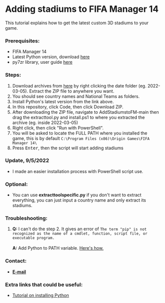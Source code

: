 # Adding stadiums to FIFA Manager 14

This tutorial explains how to get the latest custom 3D stadiums to your game.

<h3>Prerequisites:</h3>

<ul>
  <li>FIFA Manager 14</li>
  <li>Latest Python version, download <a href="https://www.python.org/downloads/">here</a></li>
  <li>py7zr library, user guide <a href="https://py7zr.readthedocs.io/en/latest/user_guide.html/">here</a></li>
</ul>

<h3>Steps:</h3>

<ol>
  <li>Download archives from <a href="https://drive.google.com/drive/folders/1-1c1s9XpXO2O71KKP66DVI0YB8lM2L1g?usp=sharing">here</a> by right clicking the date folder (eg. 2022-03-05). Extract the ZIP file to anywhere you want.</li>
  <li>You should see country names and National Teams as folders.</li>
  <li>Install Python's latest version from the link above.</li>
  <li>In this repository, click Code, then click Download ZIP.</li>
  <li>After downloading the ZIP file, navigate to AddStadiumstoFM-main then drag the extracttool.py and install.ps1 to where you extracted the archive (eg. inside 2022-03-05)</li>
  <li>Right click, then click "Run with PowerShell".</li>
  <li>You will be asked to locate the FULL PATH where you installed the game, this is by default <code>C:\Program Files (x86)\Origin Games\FIFA Manager 14\</code></li>
  <li>Press <kbd>Enter</kbd>, then the script will start adding stadiums</li>
</ol>

<h3>Update, 9/5/2022</h3>
<ul><li>I made an easier installation process with PowerShell script use.</li></ul>

<h3>Optional:</h3>
<ul><li>You can use <b>extracttoolspecific.py</b> if you don't want to extract everything, you can just input a country name and only extract its stadiums.</li></ul>
<h3>Troubleshooting:</h3>

<ol>
  <li><b>Q: </b>I can't do the step 2. It gives an error of <code>The term "pip" is not recognized as the name of a cmdlet, function, script file, or executable program.</code>
    <br></br>
    <b>A: </b>Add Python to PATH variable. <a href="https://www.educative.io/edpresso/how-to-add-python-to-path-variable-in-windows">Here's how.</a>
  </li>
    
</ol>

<h3>Contact:</h3>

<ul>
  <li><b><a href="mailto:muratcansarkalkan@gmail.com">E-mail</a></b>
</ul>
<h3>Extra links that could be useful:</h3>

<ul>
  <li><a href="https://www.youtube.com/watch?v=Kn1HF3oD19c">Tutorial on installing Python</a></li>
</ul>
